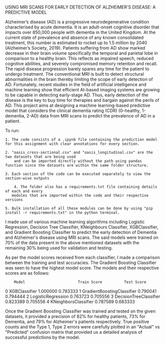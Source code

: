 
USING MRI SCANS FOR EARLY DETECTION OF ALZHEIMER'S DISEASE: A PREDICTIVE MODEL

Alzheimer’s disease (AD) is a progressive neurodegenerative condition characterised by acute dementia. It is an adult-onset cognitive disorder that impacts over 850,000 people with dementia in the United Kingdom. At the current state of prevalence and absence of any known consolidated treatment, this number is estimated to rocket up to 1.5 million by 2040 (Alzheimer’s Society, 2019). Patients suffering from AD show marked decrease in their brain volume specifically the temporal and parietal lobe in comparison to a healthy brain. This reflects as impaired speech, reduced cognitive abilities, and severely compromised memory retention and recall.
The rapid disease progression barely spares any time for the patient to undergo treatment. 
The conventional MRI is built to detect structural abnormalities in the brain thereby limiting the scope of early detection of AD. Fortunately, recent studies in the field of artificial intelligence and machine learning show that efficient AI-based imaging systems are growing to be capable in detecting early-stage AD. Thus, early detection of the disease is the key to buy time for therapies and bargain against the perils of AD.
This project aims at designing a machine learning-based predictive model that considers the clinical dementia rating (CDR) (0-healthy, 1-dementia, 2-AD) data from MRI scans to predict the prevalence of AD in a patient. 



To run:

	1. The code consists of a .ipynb file containing the prediction model for this assignment with clear annotations for every section. 

	2. "oasis_cross-sectional.csv" and "oasis_longitudinal.csv" are the two datasets that are being used 
	    and can be imported directly without the path using pandas function since the datasets are within the same folder structure. 

	3. Each section of the code can be executed separately to view the section-wise outputs 

        4. The folder also has a requirements.txt file containing details of each and every 
	   modules that are imported within the code and their respective versions  

	5. Bulk installation of all these modules can be done by using "pip install -r requirements.txt" in the python terminal.

I made use of various machine learning algorithms including Logistic Regression, Decision Tree Classifier, KNeighbours Classifier, XGBClassifier, and Gradient Boosting Classifier to predict the early detection of Dementia and Alzheimer's disease using MRI scans. The said models were trained on 70% of the data present in the above mentioned datasets with the remaining 30% being used for validation and testing.

As per the model scores received from each classifier, I made a comparison between the training and test accuracies. The Gradient Boosting Classifier was seen to have the highest model score. The models and their respective scores are as follows: 

        Model	                     Train Score          Test Score
0	XGBClassifier	             1.000000	          0.783333
1	GradientBoostingClassifier   0.790041	          0.794444
2	LogisticRegression	     0.763723	          0.705556
3	DecisionTreeClassifier	     0.823389	          0.705556
4	KNeighborsClassifier	     0.787589	          0.683333 


Once the Gradient Boosting Classifier was trained and tested on the given datasets, it provided a precision of 82% for healthy patients, 73% for Dementia, and 79% for Alzheimer's patients respectively. True positive counts and the Type 1, Type 2 errors were carefully plotted in an "Actual" vs "Predicted"  confusion matrix that provided us a detailed analysis of successful predictions by the model.
